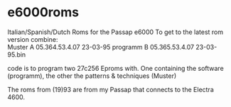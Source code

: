 # e6000roms
Italian/Spanish/Dutch Roms for the Passap e6000
To get to the latest rom version combine:   
Muster A 05.364.53.4.07 23-03-95
programm B 05.365.53.4.07 23-03-95.bin

code is to program two 27c256 Eproms with. One containing the software (programm), the other the patterns & techniques (Muster)

The roms from (19)93 are from my Passap that connects to the Electra 4600.
